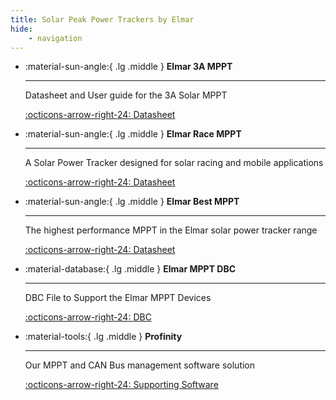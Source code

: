 ```yaml
---
title: Solar Peak Power Trackers by Elmar
hide:
    - navigation
---
```


<div class="grid cards" markdown>

-   :material-sun-angle:{ .lg .middle } __Elmar 3A MPPT__

    ---

    Datasheet and User guide for the 3A Solar MPPT

    [:octicons-arrow-right-24: Datasheet](pdfs/Elmar%20Solar%20MPPT%203A%202019.pdf)

-   :material-sun-angle:{ .lg .middle } __Elmar Race MPPT__

    ---

    A Solar Power Tracker designed for solar racing and mobile applications

    [:octicons-arrow-right-24: Datasheet](pdfs/Elmar%20Solar%20MPPT%20Race%202021.pdf)

-   :material-sun-angle:{ .lg .middle } __Elmar Best MPPT__

    ---

    The highest performance MPPT in the Elmar solar power tracker range

    [:octicons-arrow-right-24: Datasheet](pdfs/Elmar%20Solar%20MPPT%20Best%202021.pdf)

-   :material-database:{ .lg .middle } __Elmar MPPT DBC__

    ---

    DBC File to Support the Elmar MPPT Devices

    [:octicons-arrow-right-24: DBC](DBC.md)    

-   :material-tools:{ .lg .middle } __Profinity__

    ---

    Our MPPT and CAN Bus management software solution

    [:octicons-arrow-right-24: Supporting Software](../Profinity/Profinity_Version2/Components/MPPT/index.md)

</div>